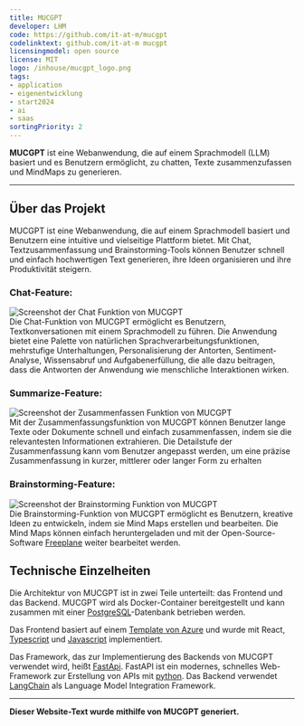 ```yaml
---
title: MUCGPT
developer: LHM
code: https://github.com/it-at-m/mucgpt
codelinktext: github.com/it-at-m mucgpt
licensingmodel: open source
license: MIT
logo: /inhouse/mucgpt_logo.png
tags:
- application
- eigenentwicklung
- start2024
- ai
- saas
sortingPriority: 2
---
```

__MUCGPT__ ist eine Webanwendung, die auf einem Sprachmodell (LLM) basiert und es Benutzern ermöglicht, zu chatten, Texte zusammenzufassen und MindMaps zu generieren.

---

## Über das Projekt

MUCGPT ist eine Webanwendung, die auf einem Sprachmodell basiert und Benutzern eine intuitive und vielseitige Plattform bietet. Mit Chat, Textzusammenfassung und Brainstorming-Tools können Benutzer schnell und einfach hochwertigen Text generieren, ihre Ideen organisieren und ihre Produktivität steigern.

### Chat-Feature:
![Screenshot der Chat Funktion von MUCGPT](/inhouse/mucgpt_chat.png)  
Die Chat-Funktion von MUCGPT ermöglicht es Benutzern, Textkonversationen mit einem Sprachmodell zu führen. Die Anwendung bietet eine  Palette von natürlichen Sprachverarbeitungsfunktionen, mehrstufige Unterhaltungen, Personalisierung der Antorten, Sentiment-Analyse, Wissensabruf und Aufgabenerfüllung, die alle dazu beitragen, dass die Antworten der Anwendung wie menschliche Interaktionen wirken.  

### Summarize-Feature:
![Screenshot der Zusammenfassen Funktion von MUCGPT](/inhouse/mucgpt_summarize.png)  
Mit der Zusammenfassungsfunktion von MUCGPT können Benutzer lange Texte oder Dokumente schnell und einfach zusammenfassen, indem sie die relevantesten Informationen extrahieren. Die Detailstufe der Zusammenfassung kann vom Benutzer angepasst werden, um eine präzise Zusammenfassung in kurzer, mittlerer oder langer Form zu erhalten 

### Brainstorming-Feature:
![Screenshot der Brainstorming Funktion von MUCGPT](/inhouse/mucgpt_brainstorming.png)  
Die Brainstorming-Funktion von MUCGPT ermöglicht es Benutzern, kreative Ideen zu entwickeln, indem sie Mind Maps erstellen und bearbeiten. Die Mind Maps können einfach heruntergeladen und mit der Open-Source-Software [Freeplane](freeplane) weiter bearbeitet werden.  

## Technische Einzelheiten

Die Architektur von MUCGPT ist in zwei Teile unterteilt: das Frontend und das Backend. MUCGPT wird als Docker-Container bereitgestellt und kann zusammen mit einer  [PostgreSQL](postgresql)-Datenbank betrieben werden.

Das Frontend basiert auf einem [Template von Azure](https://github.com/Azure-Samples/azure-search-openai-demo) und wurde mit React, [Typescript](typescript) und [Javascript](javascript) implementiert.

Das Framework, das zur Implementierung des Backends von MUCGPT verwendet wird, heißt [FastApi](fastapi). FastAPI ist ein modernes, schnelles Web-Framework zur Erstellung von APIs mit [python](python). Das Backend verwendet [LangChain](langchain) als Language Model Integration Framework.

---
__Dieser Website-Text wurde mithilfe von MUCGPT generiert.__
